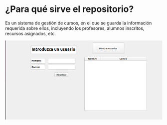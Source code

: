 # ¿Para qué sirve el repositorio?

Es un sistema de gestión de cursos, en el que se guarda la información requerida sobre ellos,
incluyendo los profesores, alumnos inscritos, recursos asignados, etc.


![image](img/Registro.png)